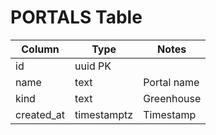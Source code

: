 # PORTALS Table

| Column | Type | Notes |
|--------|------|-------|
| id | uuid PK | |
| name | text | Portal name |
| kind | text | Greenhouse | Lever | Workday | ... |
| created_at | timestamptz | Timestamp |
